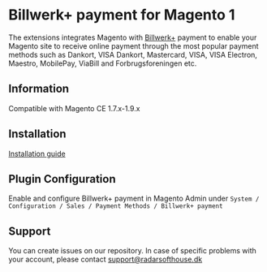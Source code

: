 # Billwerk+ payment for Magento 1
The extensions integrates Magento with [Billwerk+](https://www.billwerk.plus/payments/) payment to enable your Magento site to receive online payment through the most popular payment methods such as Dankort, VISA Dankort, Mastercard, VISA, VISA Electron, Maestro, MobilePay, ViaBill and Forbrugsforeningen etc.

## Information
Compatible with Magento CE 1.7.x-1.9.x

## Installation
[Installation guide](https://www.radarsofthouse.dk/wp-content/uploads/reepay/billwerk_plus_payment_module_for_magento1_installation_guide.pdf)

## Plugin Configuration
Enable and configure Billwerk+ payment in Magento Admin under `System / Configuration / Sales / Payment Methods / Billwerk+ payment`

## Support
You can create issues on our repository. In case of specific problems with your account, please contact support@radarsofthouse.dk

